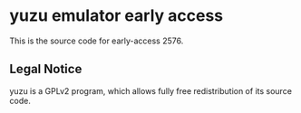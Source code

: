 yuzu emulator early access
=============

This is the source code for early-access 2576.

## Legal Notice

yuzu is a GPLv2 program, which allows fully free redistribution of its source code.